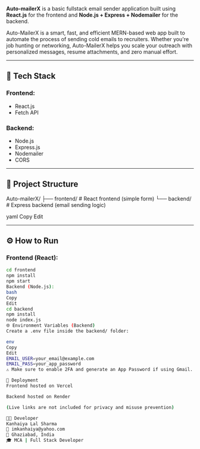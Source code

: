 **Auto-mailerX** is a basic fullstack email sender application built using **React.js** for the frontend and **Node.js + Express + Nodemailer** for the backend.

Auto-MailerX is a smart, fast, and efficient MERN-based web app built to automate the process of sending cold emails to recruiters. Whether you're job hunting or networking, Auto-MailerX helps you scale your outreach with personalized messages, resume attachments, and zero manual effort.

---

## 🔧 Tech Stack

### Frontend:
- React.js
- Fetch API

### Backend:
- Node.js
- Express.js
- Nodemailer
- CORS

---

## 📁 Project Structure

Auto-mailerX/
├── frontend/ # React frontend (simple form)
└── backend/ # Express backend (email sending logic)

yaml
Copy
Edit

---

## ⚙️ How to Run

### Frontend (React):
```bash
cd frontend
npm install
npm start
Backend (Node.js):
bash
Copy
Edit
cd backend
npm install
node index.js
🌐 Environment Variables (Backend)
Create a .env file inside the backend/ folder:

env
Copy
Edit
EMAIL_USER=your_email@example.com
EMAIL_PASS=your_app_password
⚠️ Make sure to enable 2FA and generate an App Password if using Gmail.

🚀 Deployment
Frontend hosted on Vercel

Backend hosted on Render

(Live links are not included for privacy and misuse prevention)

👨‍💻 Developer
Kanhaiya Lal Sharma
📩 imkanhaiya@yahoo.com
📍 Ghaziabad, India
🎓 MCA | Full Stack Developer
